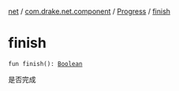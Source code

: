 [net](../../index.md) / [com.drake.net.component](../index.md) / [Progress](index.md) / [finish](./finish.md)

# finish

`fun finish(): `[`Boolean`](https://kotlinlang.org/api/latest/jvm/stdlib/kotlin/-boolean/index.html)

是否完成

